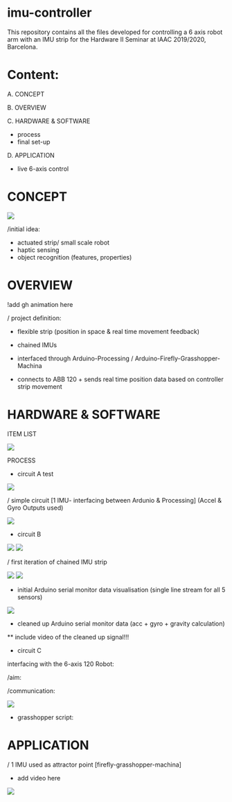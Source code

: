# imu-controller
This repository contains all the files developed for controlling a 6 axis robot arm with an IMU strip for the Hardware II Seminar at IAAC 2019/2020, Barcelona. 

# Content: 

A. CONCEPT

B. OVERVIEW

C. HARDWARE & SOFTWARE
- process
- final set-up 

D. APPLICATION 
- live 6-axis control 

# CONCEPT

![](_readMe(assets)/06.jpg)


/initial idea: 
- actuated strip/ small scale robot
- haptic sensing
- object recognition (features, properties)

# OVERVIEW 

!add gh animation here 

/ project definition: 
- flexible strip (position in space & real time movement feedback)

- chained IMUs
- interfaced through Arduino-Processing / Arduino-Firefly-Grasshopper-Machina
- connects to ABB 120 + sends real time position data based on controller strip movement

# HARDWARE & SOFTWARE

ITEM LIST

![](_readMe(assets)/H_00.PNG)

PROCESS

- circuit A 
test

![](_readMe(assets)/Circuit_01_nm.PNG)

/ simple circuit [1 IMU- interfacing between Ardunio & Processing]
(Accel & Gyro Outputs used)

![](_readMe(assets)/E00_A.gif)

- circuit B

![](_readMe(assets)/Circuit_2_nm.PNG)
![](_readMe(assets)/C_01_F.PNG)

/ first iteration of chained IMU strip

![](_readMe(assets)/E01_A.PNG)
![](_readMe(assets)/E01_B.PNG)

- initial Arduino serial monitor data visualisation 
(single line stream for all 5 sensors)

![](_readMe(assets)/E02_A.gif)

- cleaned up Arduino serial monitor data (acc + gyro + gravity calculation)

** include video of the cleaned up signal!!!

- circuit C

interfacing with the 6-axis 120 Robot:

/aim: 


/communication: 

![](_readMe(assets)/C_00.PNG)

- grasshopper script: 

# APPLICATION 

/ 1 IMU used as attractor point 
[firefly-grasshopper-machina]

* add video here

![](_readMe(assets)/F_00.gif)
